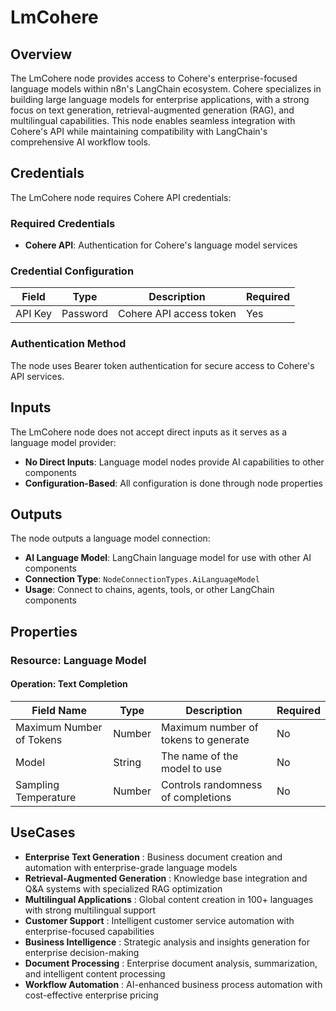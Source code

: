 # LmCohere

## Overview

The LmCohere node provides access to Cohere's enterprise-focused language models within n8n's LangChain ecosystem. Cohere specializes in building large language models for enterprise applications, with a strong focus on text generation, retrieval-augmented generation (RAG), and multilingual capabilities. This node enables seamless integration with Cohere's API while maintaining compatibility with LangChain's comprehensive AI workflow tools.

## Credentials

The LmCohere node requires Cohere API credentials:

### Required Credentials
- **Cohere API**: Authentication for Cohere's language model services

### Credential Configuration

| Field | Type | Description | Required |
|---|---|---|---|
| API Key | Password | Cohere API access token | Yes |

### Authentication Method

The node uses Bearer token authentication for secure access to Cohere's API services.

## Inputs

The LmCohere node does not accept direct inputs as it serves as a language model provider:

- **No Direct Inputs**: Language model nodes provide AI capabilities to other components
- **Configuration-Based**: All configuration is done through node properties

## Outputs

The node outputs a language model connection:

- **AI Language Model**: LangChain language model for use with other AI components
- **Connection Type**: `NodeConnectionTypes.AiLanguageModel`
- **Usage**: Connect to chains, agents, tools, or other LangChain components

## Properties

### Resource: Language Model

#### Operation: Text Completion

| Field Name | Type | Description | Required |
|---|---|---|---|
| Maximum Number of Tokens | Number | Maximum number of tokens to generate | No |
| Model | String | The name of the model to use | No |
| Sampling Temperature | Number | Controls randomness of completions | No |

## UseCases

- **Enterprise Text Generation** : Business document creation and automation with enterprise-grade language models
- **Retrieval-Augmented Generation** : Knowledge base integration and Q&A systems with specialized RAG optimization
- **Multilingual Applications** : Global content creation in 100+ languages with strong multilingual support
- **Customer Support** : Intelligent customer service automation with enterprise-focused capabilities
- **Business Intelligence** : Strategic analysis and insights generation for enterprise decision-making
- **Document Processing** : Enterprise document analysis, summarization, and intelligent content processing
- **Workflow Automation** : AI-enhanced business process automation with cost-effective enterprise pricing
